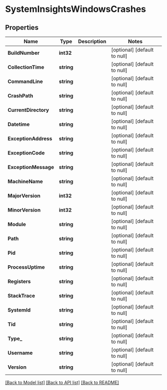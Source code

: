 # SystemInsightsWindowsCrashes

## Properties
Name | Type | Description | Notes
------------ | ------------- | ------------- | -------------
**BuildNumber** | **int32** |  | [optional] [default to null]
**CollectionTime** | **string** |  | [optional] [default to null]
**CommandLine** | **string** |  | [optional] [default to null]
**CrashPath** | **string** |  | [optional] [default to null]
**CurrentDirectory** | **string** |  | [optional] [default to null]
**Datetime** | **string** |  | [optional] [default to null]
**ExceptionAddress** | **string** |  | [optional] [default to null]
**ExceptionCode** | **string** |  | [optional] [default to null]
**ExceptionMessage** | **string** |  | [optional] [default to null]
**MachineName** | **string** |  | [optional] [default to null]
**MajorVersion** | **int32** |  | [optional] [default to null]
**MinorVersion** | **int32** |  | [optional] [default to null]
**Module** | **string** |  | [optional] [default to null]
**Path** | **string** |  | [optional] [default to null]
**Pid** | **string** |  | [optional] [default to null]
**ProcessUptime** | **string** |  | [optional] [default to null]
**Registers** | **string** |  | [optional] [default to null]
**StackTrace** | **string** |  | [optional] [default to null]
**SystemId** | **string** |  | [optional] [default to null]
**Tid** | **string** |  | [optional] [default to null]
**Type_** | **string** |  | [optional] [default to null]
**Username** | **string** |  | [optional] [default to null]
**Version** | **string** |  | [optional] [default to null]

[[Back to Model list]](../README.md#documentation-for-models) [[Back to API list]](../README.md#documentation-for-api-endpoints) [[Back to README]](../README.md)


